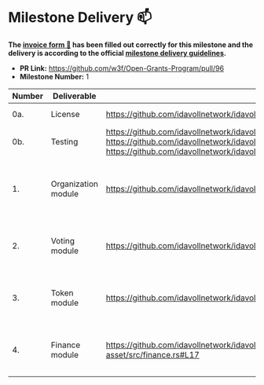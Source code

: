 # Milestone Delivery :mailbox:

**The [invoice form :pencil:](https://forms.gle/8Wx7nxtq8fKrsuEz8) has been filled out correctly for this milestone and the delivery is according to the official [milestone delivery guidelines](https://github.com/w3f/General-Grants-Program/blob/master/grants/milestone-deliverables-guidelines.md).**

- **PR Link:** https://github.com/w3f/Open-Grants-Program/pull/96
- **Milestone Number:** 1

| Number | Deliverable         | Link                                                                                                                                                                                                                                                           | Notes                                                        |
| ------ | ------------------- | -------------------------------------------------------------------------------------------------------------------------------------------------------------------------------------------------------------------------------------------------------------- | ------------------------------------------------------------ |
| 0a.    | License             | https://github.com/idavollnetwork/idavoll/blob/main/LICENSE                                                                                                                                                                                                    | Apache License                                               |
| 0b.    | Testing             | https://github.com/idavollnetwork/idavoll/blob/main/pallets/idavoll/src/tests.rs https://github.com/idavollnetwork/idavoll/blob/main/pallets/idavoll/src/lib.rs#L375 https://github.com/idavollnetwork/idavoll/blob/main/pallets/idavoll-asset/src/lib.rs#L322 | all tests                                                    |
| 1.     | Organization module | https://github.com/idavollnetwork/idavoll/blob/main/pallets/idavoll/src/organization.rs#L17                                                                                                                                                                    | This module is used for manage the organization and proposal |
| 2.     | Voting module       | https://github.com/idavollnetwork/idavoll/blob/main/pallets/idavoll/src/voting.rs#L17                                                                                                                                                                          | This module is used for handle the voting process            |
| 3.     | Token module        | https://github.com/idavollnetwork/idavoll/blob/main/pallets/idavoll-asset/src/token.rs#L17                                                                                                                                                                     | This module is used for voting within the organization       |
| 4.     | Finance module      | https://github.com/idavollnetwork/idavoll/blob/main/pallets/idavoll-asset/src/finance.rs#L17                                                                                                                                                                   | the module manage the funds held by their organization       |
